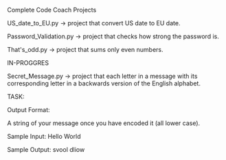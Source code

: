 Complete Code Coach Projects

US_date_to_EU.py -> project that convert US date to EU date.

Password_Validation.py -> project that checks how strong the password is.

That's_odd.py -> project that sums only even numbers.

IN-PROGGRES

Secret_Message.py -> project that each letter in a message with its corresponding letter in a backwards version of the English alphabet.

TASK:

Output Format:

A string of your message once you have encoded it (all lower case).

Sample Input: 
Hello World

Sample Output: 
svool dliow